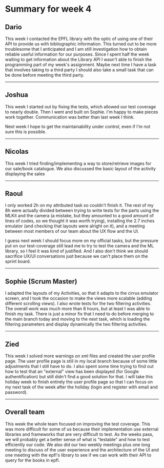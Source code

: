 # Summary for week 4

## Dario

This week I contacted the EPFL library with the optic of using one of their API to provide us with bibliographic information. This turned out to be more troublesome that I anticipated and I am still investigation how to obtain reliable useful information for our purposes. Since I spent half the week waiting to get information about the Library API I wasn't able to finish the programming part of my week's assignment. Maybe next time I have a task that involves taking to a third party I should also take a small task that can be done before meeting the third party.

---
## Joshua

This week I started out by fixing the tests, which allowed our test coverage to nearly double. Then I went and built on Sophie. I'm happy to make pieces work together.
Communication was better than last week I think.

Next week I hope to get the maintainability under control, even if I'm not sure this is possible.

---


## Nicolas

This week I tried finding/implementing a way to store/retrieve images for our sale/book catalogue. We also discussed the basic layout of the activity displaying the sales

---



## Raoul
I only worked 2h on my attributed task so couldn't finish it. The rest of my 8h were actually divided between trying to write tests for the parts using the MLKit and the camera (a mistake, but they amounted to a good amount of lines of codes, so we thought it was worth trying), installing the 2.7 inches emulator (and checking that layouts were alright on it), and a meeting between most members of our team about the UX flow and the UI.

I guess next week I should focus more on my official tasks, but the pressure put on our test-coverage still lead me to try to test the camera and the ML library, so I feel it was kind of justified. And I also don't think we should sacrifice UX/UI conversations just because we can't place them on the sprint board.

---


## Sophie (Scrum Master)
I adapted the layouts of my Activities, so that it adapts to the cirrus emulator screen, and I took the occasion to make the views more scalable (adding different scrolling views). I also wrote tests for the two filtering activities. The overall work was much more than 8 hours, but at least I was able to finish my task. There is just a minor fix that I need to do before merging to the main branch today and moving to the next task, which is loading the filtering parameters and display dynamically the two filtering activities.

---



## Zied

This week I solved more warnings on xml files and created the user profile page. The user profile page is still in my local branch because of some little adjustments that I still have to do. I also spent some time trying to find out how to test that an "external" view has been displayed (for Google authentification) but still didn't find a good solution for that. 
I will take this holiday week to finish entirely the user profile page so that I can focus on my next task of the week after the holiday (login and register with email and password).

---


## Overall team
This week the whole team focused on improving the test coverage. This was more difficult for some of us because their implementation use external libraries and frameworks that are very difficult to test. As the weeks pass, we will probably get a better sense of what is "testable" and how to test efficiently our code. We also did our two weekly meetings plus one long meeting to discuss of the user experience and the architecture of the UI and one meeting with the epfl's library to see if we can work with their API to query for the books in epfl.


